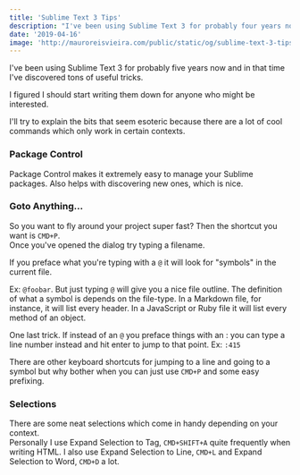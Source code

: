 ```yaml
---
title: 'Sublime Text 3 Tips'
description: "I've been using Sublime Text 3 for probably four years now and in that time I've discovered tons of useful tricks. I figured I should start writing them down for anyone who might be interested. I'll try to explain the bits that seem esoteric because there are a lot of cool commands which only work in certain contexts."
date: '2019-04-16'
image: 'http://mauroreisvieira.com/public/static/og/sublime-text-3-tips.png'
---
```


I've been using Sublime Text 3 for probably five years now and in that time I've discovered tons of useful tricks.

I figured I should start writing them down for anyone who might be interested.

I'll try to explain the bits that seem esoteric because there are a lot of cool commands which only work in certain contexts.

### Package Control

Package Control makes it extremely easy to manage your Sublime packages. Also helps with discovering new ones, which is nice.

### Goto Anything...

So you want to fly around your project super fast? Then the shortcut you want is `CMD+P`.\
Once you've opened the dialog try typing a filename.

If you preface what you're typing with a `@` it will look for "symbols" in the current file.

Ex: `@foobar`. But just typing `@` will give you a nice file outline. The definition of what a symbol is depends on the file-type. In a Markdown file, for instance, it will list every header. In a JavaScript or Ruby file it will list every method of an object.

One last trick. If instead of an `@` you preface things with an : you can type a line number instead and hit enter to jump to that point. Ex: `:415`

There are other keyboard shortcuts for jumping to a line and going to a symbol but why bother when you can just use `CMD+P` and some easy prefixing.

### Selections

There are some neat selections which come in handy depending on your context.\
Personally I use Expand Selection to Tag, `CMD+SHIFT+A` quite frequently when writing HTML.
I also use Expand Selection to Line, `CMD+L` and Expand Selection to Word, `CMD+D` a lot.
